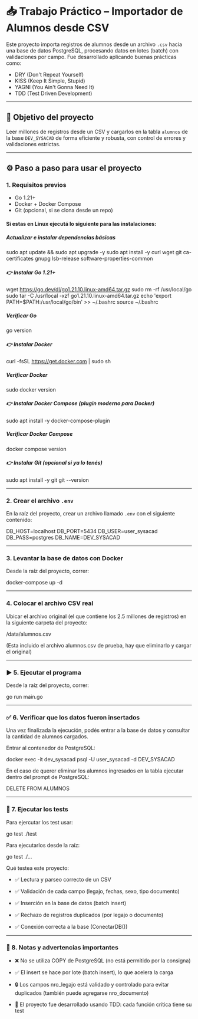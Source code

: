 # 📥 Trabajo Práctico – Importador de Alumnos desde CSV

Este proyecto importa registros de alumnos desde un archivo `.csv` hacia una base de datos PostgreSQL, procesando datos en lotes (batch) con validaciones por campo. Fue desarrollado aplicando buenas prácticas como:

- DRY (Don't Repeat Yourself)
- KISS (Keep It Simple, Stupid)
- YAGNI (You Ain't Gonna Need It)
- TDD (Test Driven Development)

---

## 🧠 Objetivo del proyecto

Leer millones de registros desde un CSV y cargarlos en la tabla `alumnos` de la base `DEV_SYSACAD` de forma eficiente y robusta, con control de errores y validaciones estrictas.

---

## ⚙️ Paso a paso para usar el proyecto

### 1. Requisitos previos

- Go 1.21+
- Docker + Docker Compose
- Git (opcional, si se clona desde un repo)

#### Si estas en Linux ejecutá lo siguiente para las instalaciones:

##### Actualizar e instalar dependencias básicas
sudo apt update && sudo apt upgrade -y
sudo apt install -y curl wget git ca-certificates gnupg lsb-release software-properties-common

##### 👉 Instalar Go 1.21+
wget https://go.dev/dl/go1.21.10.linux-amd64.tar.gz
sudo rm -rf /usr/local/go
sudo tar -C /usr/local -xzf go1.21.10.linux-amd64.tar.gz
echo 'export PATH=$PATH:/usr/local/go/bin' >> ~/.bashrc
source ~/.bashrc

##### Verificar Go
go version

##### 👉 Instalar Docker
curl -fsSL https://get.docker.com | sudo sh

##### Verificar Docker
sudo docker version

##### 👉 Instalar Docker Compose (plugin moderno para Docker)
sudo apt install -y docker-compose-plugin

##### Verificar Docker Compose
docker compose version

##### 👉 Instalar Git (opcional si ya lo tenés)
sudo apt install -y git
git --version


---

### 2. Crear el archivo `.env`

En la raíz del proyecto, crear un archivo llamado `.env` con el siguiente contenido:

DB_HOST=localhost
DB_PORT=5434
DB_USER=user_sysacad
DB_PASS=postgres
DB_NAME=DEV_SYSACAD

---

### 3. Levantar la base de datos con Docker

Desde la raíz del proyecto, correr:

docker-compose up -d

---

### 4. Colocar el archivo CSV real

Ubicar el archivo original (el que contiene los 2.5 millones de registros) en la siguiente carpeta del proyecto:

/data/alumnos.csv

(Esta incluido el archivo alumnos.csv de prueba, hay que eliminarlo y cargar el original)

---

### ▶️ 5. Ejecutar el programa

Desde la raíz del proyecto, correr:

go run main.go

---

### ✅ 6. Verificar que los datos fueron insertados

Una vez finalizada la ejecución, podés entrar a la base de datos y consultar la cantidad de alumnos cargados.

Entrar al contenedor de PostgreSQL:

docker exec -it dev_sysacad psql -U user_sysacad -d DEV_SYSACAD

En el caso de querer eliminar los alumnos ingresados en la tabla ejecutar dentro del prompt de PostgreSQL:

DELETE FROM ALUMNOS

---

### 🧪 7. Ejecutar los tests

Para ejercutar los test usar:

go test ./test

Para ejecutarlos desde la raíz:

go test ./...

Qué testea este proyecto:

- ✅ Lectura y parseo correcto de un CSV

- ✅ Validación de cada campo (legajo, fechas, sexo, tipo documento)

- ✅ Inserción en la base de datos (batch insert)

- ✅ Rechazo de registros duplicados (por legajo o documento)

- ✅ Conexión correcta a la base (ConectarDB())

---

### 🚨 8. Notas y advertencias importantes

- ❌ No se utiliza COPY de PostgreSQL (no está permitido por la consigna)

- ✅ El insert se hace por lote (batch insert), lo que acelera la carga

- 🔒 Los campos nro_legajo está validado y controlado para evitar duplicados (también puede agregarse nro_documento)

- 🧪 El proyecto fue desarrollado usando TDD: cada función crítica tiene su test

